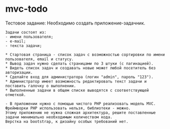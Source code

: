 # mvc-todo
Тестовое задание:
        Необходимо создать приложение-задачник.

    Задачи состоят из:
    - имени пользователя;
    - е-mail;
    - текста задачи;

    * Стартовая страница - список задач с возможностью сортировки по имени пользователя, email и статусу.
    * Вывод задач нужно сделать страницами по 3 штуки (с пагинацией).
    * Видеть список задач и создавать новые может любой посетитель без авторизации.
    * Сделайте вход для администратора (логин "admin", пароль "123").
    * Администратор имеет возможность редактировать текст задачи и поставить галочку о выполнении.
    * Выполненные задачи в общем списке выводятся с соответствующей отметкой.

    - В приложении нужно с помощью чистого PHP реализовать модель MVC. Фреймворки PHP использовать нельзя, библиотеки - можно.
    Этому приложению не нужна сложная архитектура, решите поставленные задачи минимально необходимым количеством кода.
    Верстка на bootstrap, к дизайну особых требований нет.
